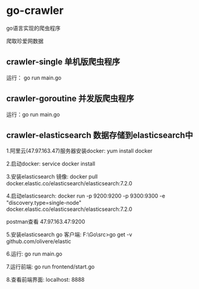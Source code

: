 # go-crawler

go语言实现的爬虫程序

爬取珍爱网数据

## crawler-single 单机版爬虫程序

运行： go run main.go

## crawler-goroutine 并发版爬虫程序

运行：go run main.go

## crawler-elasticsearch 数据存储到elasticsearch中

1.阿里云(47.97.163.47)服务器安装docker: yum install docker

2.启动docker: service docker install

3.安装elasticsearch 镜像: docker pull docker.elastic.co/elasticsearch/elasticsearch:7.2.0

4.启动elasticsearch: docker run -p 9200:9200 -p 9300:9300 -e "discovery.type=single-node" docker.elastic.co/elasticsearch/elasticsearch:7.2.0

postman查看 47.97.163.47:9200

5.安装elasticsearch go 客户端: F:\Go\src>go get -v github.com/olivere/elastic

6.运行: go run main.go

7.运行前端: go run frontend/start.go

8.查看前端界面: localhost: 8888


